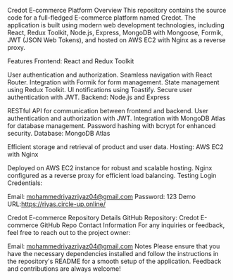 Credot E-commerce Platform
Overview
This repository contains the source code for a full-fledged E-commerce platform named Credot. The application is built using modern web development technologies, including React, Redux Toolkit, Node.js, Express, MongoDB with Mongoose, Formik, JWT (JSON Web Tokens), and hosted on AWS EC2 with Nginx as a reverse proxy.

Features
Frontend: React and Redux Toolkit

User authentication and authorization.
Seamless navigation with React Router.
Integration with Formik for form management.
State management using Redux Toolkit.
UI notifications using Toastify.
Secure user authentication with JWT.
Backend: Node.js and Express

RESTful API for communication between frontend and backend.
User authentication and authorization with JWT.
Integration with MongoDB Atlas for database management.
Password hashing with bcrypt for enhanced security.
Database: MongoDB Atlas

Efficient storage and retrieval of product and user data.
Hosting: AWS EC2 with Nginx

Deployed on AWS EC2 instance for robust and scalable hosting.
Nginx configured as a reverse proxy for efficient load balancing.
Testing
Login Credentials:

Email: mohammedriyazriyaz04@gmail.com
Password: 123
Demo URL:https://riyas.circle-up.online/

Credot E-commerce
Repository Details
GitHub Repository:
Credot E-commerce GitHub Repo
Contact Information
For any inquiries or feedback, feel free to reach out to the project owner:

Email:
mohammedriyazriyaz04@gmail.com
Notes
Please ensure that you have the necessary dependencies installed and follow the instructions in the repository's README for a smooth setup of the application. Feedback and contributions are always welcome!